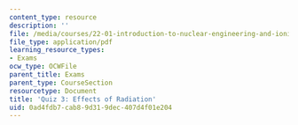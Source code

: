 ```yaml
---
content_type: resource
description: ''
file: /media/courses/22-01-introduction-to-nuclear-engineering-and-ionizing-radiation-fall-2016/0ad4fdb7cab89d319dec407d4f01e204_MIT22_01F16_Quiz3.pdf
file_type: application/pdf
learning_resource_types:
- Exams
ocw_type: OCWFile
parent_title: Exams
parent_type: CourseSection
resourcetype: Document
title: 'Quiz 3: Effects of Radiation'
uid: 0ad4fdb7-cab8-9d31-9dec-407d4f01e204
---
```

